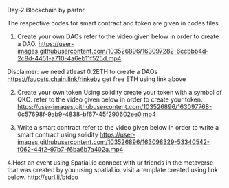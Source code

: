 Day-2 Blockchain by partnr

The respective codes for smart contract and token are given in codes files.

1. Create your own DAOs
refer to the video given below in order to create a DAO.
https://user-images.githubusercontent.com/103526896/163097282-6ccbbb4d-2c8d-4451-a710-4a6eb11f525d.mp4

Disclaimer: we need atleast 0.2ETH to create a DAOs
https://faucets.chain.link/rinkeby
get free ETH using link above

2. Create your own token
Using solidity create your token with a symbol of QKC.
refer to the video given below in order to create your token.
https://user-images.githubusercontent.com/103526896/163097768-0c57698f-9ab9-4838-bf67-45f290602ee0.mp4

3. Write a smart contract
refer to the video given below in order to write a smart contract using solidity
https://user-images.githubusercontent.com/103526896/163098329-53340542-f062-44f2-97b7-f6ba6b7a402a.mp4

4.Host an event using Spatial.io
connect with ur friends in the metaverse that was created by you using spatial.io.
visit a template created using link below.
http://surl.li/btdco




